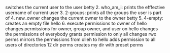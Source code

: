 switches the current user to the user betty
2. who_am_i: prints the efffective username of current user
3. 2-groups: prints all the groups the user is part of
4. new_owner changes the current owner to the owner betty
5. 4-empty: creates an empty file hello
6. execute permissions to owner of hello
changes permissions for owner, group owner, and user on hello
changes the permissions of everybody
grants permission to only all
changes rwx perms
mirrors the permissions from olleh to hello
adds permission to all users of directories
12 dir perms creates my dir with preset perms
